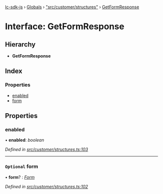 [lc-sdk-js](../README.md) › [Globals](../globals.md) › ["src/customer/structures"](../modules/_src_customer_structures_.md) › [GetFormResponse](_src_customer_structures_.getformresponse.md)

# Interface: GetFormResponse

## Hierarchy

* **GetFormResponse**

## Index

### Properties

* [enabled](_src_customer_structures_.getformresponse.md#enabled)
* [form](_src_customer_structures_.getformresponse.md#optional-form)

## Properties

###  enabled

• **enabled**: *boolean*

*Defined in [src/customer/structures.ts:103](https://github.com/livechat/lc-sdk-js/blob/5281c0a/src/customer/structures.ts#L103)*

___

### `Optional` form

• **form**? : *[Form](_src_customer_structures_.form.md)*

*Defined in [src/customer/structures.ts:102](https://github.com/livechat/lc-sdk-js/blob/5281c0a/src/customer/structures.ts#L102)*
